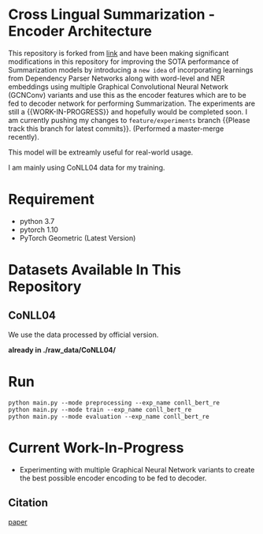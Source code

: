 # Cross Lingual Summarization - Encoder Architecture

This repository is forked from [link](https://github.com/WindChimeRan/pytorch_multi_head_selection_re) and have been making significant modifications in this repository for improving the SOTA performance of Summarization models by introducing a `new idea` of incorporating learnings from Dependency Parser Networks along with word-level and NER embeddings using multiple Graphical Convolutional Neural Network (GCNConv) variants and use this as the encoder features which are to be fed to decoder network for performing Summarization.
The experiments are still a {{WORK-IN-PROGRESS}} and hopefully would be completed soon. 
I am currently pushing my changes to `feature/experiments` branch {{Please track this branch for latest commits}}. (Performed a master-merge recently).

This model will be extreamly useful for real-world usage.

I am mainly using CoNLL04 data for my training.

# Requirement

* python 3.7
* pytorch 1.10
* PyTorch Geometric (Latest Version)

# Datasets Available In This Repository

## CoNLL04

We use the data processed by official version.

**already in ./raw_data/CoNLL04/**


# Run
```shell
python main.py --mode preprocessing --exp_name conll_bert_re
python main.py --mode train --exp_name conll_bert_re 
python main.py --mode evaluation --exp_name conll_bert_re
```

# Current Work-In-Progress

* Experimenting with multiple Graphical Neural Network variants to create the best possible encoder encoding to be fed to decoder. 

## Citation

[paper](https://arxiv.org/abs/1804.07847)